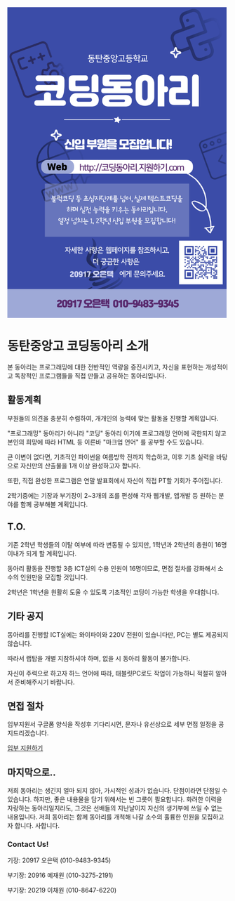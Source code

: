 <img src="/poster.jpg" width="500">

# 동탄중앙고 코딩동아리 소개
본 동아리는 프로그래밍에 대한 전반적인 역량을 증진시키고, 자신을 표현하는 개성적이고 독창적인 프로그램들을 직접 만들고 공유하는 동아리입니다.

## 활동계획
부원들의 의견을 충분히 수렴하여, 개개인의 능력에 맞는 활동을 진행할 계획입니다.

"프로그래밍" 동아리가 아니라 "코딩" 동아리 이기에 프로그래밍 언어에 국한되지 않고 본인의 희망에 따라 HTML 등 이른바 "마크업 언어" 를 공부할 수도 있습니다.

큰 이변이 없다면, 기초적인 파이썬을 여름방학 전까지 학습하고, 이후 기초 실력을 바탕으로 자신만의 산출물을 1개 이상 완성하고자 합니다.

또한, 직접 완성한 프로그램은 연말 발표회에서 자신이 직접 PT할 기회가 주어집니다.

2학기중에는 기장과 부기장이 2~3개의 조를 편성해 각자 웹개발, 앱개발 등 원하는 분야를 함께 공부해볼 계획입니다.


## T.O.
기존 2학년 학생들의 이탈 여부에 따라 변동될 수 있지만,
1학년과 2학년의 총원이 16명 이내가 되게 할 계획입니다.

동아리 활동을 진행할 3층 ICT실의 수용 인원이 16명이므로, 
면접 절차를 강화해서 소수의 인원만을 모집할 것입니다.

2학년은 1학년을 원활히 도울 수 있도록 기초적인 코딩이 가능한 학생을 우대합니다.

## 기타 공지
동아리를 진행할 ICT실에는 와이파이와 220V 전원이 있습니다만, 
PC는 별도 제공되지 않습니다. 

따라서 랩탑을 개별 지참하셔야 하며, 없을 시 동아리 활동이 불가합니다.

자신이 주력으로 하고자 하느 언어에 따라, 태블릿PC로도 작업이 가능하니 적절히 알아서 준비해주시기 바랍니다.

## 면접 절차
입부지원서 구글폼 양식을 작성후 기다리시면, 문자나 유선상으로 세부 면접 일정을 공지드리겠습니다.

[입부 지원하기](https://forms.gle/SHN4Q7UVRRK6A3sY9)

## 마지막으로..
저희 동아리는 생긴지 얼마 되지 않아, 가시적인 성과가 없습니다. 단점이라면 단점일 수 있습니다.
하지만, 좋은 내용물을 담기 위해서는 빈 그릇이 필요합니다. 화려한 이력을 자랑하는 동아리일지라도, 그것은 선배들의 지난날이지 자신의 생기부에 쓰일 수 없는 내용입니다.
저희 동아리는 함께 동아리를 개척해 나갈 소수의 훌륭한 인원을 모집하고자 합니다. 사합니다.


### Contact Us!
기장: 20917 오은택 (010-9483-9345)

부기장: 20916 예재원 (010-3275-2191)

부기장: 20219 이채원 (010-8647-6220)
